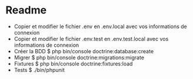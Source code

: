# Readme
- Copier et modifier le fichier .env en .env.local avec vos informations de connexion
- Copier et modifier le fichier .env.test en .env.test.local avec vos informations de connexion
- Créer la BDD $ php bin/console doctrine:database:create 
- Migrer $ php bin/console doctrine:migrations:migrate
- Fixtures $ php bin/console doctrine:fixtures:load
- Tests $ ./bin/phpunit